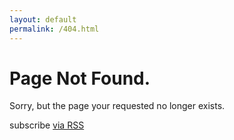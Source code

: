 ```yaml
---
layout: default
permalink: /404.html
---
```


<div class="home">

  <h1 class="page-heading">Page Not Found.</h1>

  <p>Sorry, but the page your requested no longer exists.</p>
  
  
  <p class="rss-subscribe">subscribe <a href="{{ "/feed.xml" | prepend: site.baseurl }}">via RSS</a></p>

</div>


<script async src="//pagead2.googlesyndication.com/pagead/js/adsbygoogle.js"></script>
<!-- AutoResponsive -->
<ins class="adsbygoogle"
     style="display:block"
     data-ad-client="ca-pub-6659123635600028"
     data-ad-slot="4624845196"
     data-ad-format="auto"></ins>
<script>
(adsbygoogle = window.adsbygoogle || []).push({});
</script>

